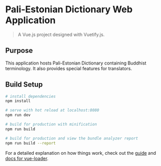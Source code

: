 # Pali-Estonian Dictionary Web Application

> A Vue.js project designed with Vuetify.js.

## Purpose

This application hosts Pali-Estonian Dictionary containing Buddhist terminology. It also provides special features for translators.

## Build Setup

``` bash
# install dependencies
npm install

# serve with hot reload at localhost:8080
npm run dev

# build for production with minification
npm run build

# build for production and view the bundle analyzer report
npm run build --report
```

For a detailed explanation on how things work, check out the [guide](http://vuejs-templates.github.io/webpack/) and [docs for vue-loader](http://vuejs.github.io/vue-loader).

